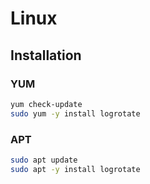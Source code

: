 # Linux

## Installation

### YUM

```sh
yum check-update
sudo yum -y install logrotate
```

### APT

```sh
sudo apt update
sudo apt -y install logrotate
```

